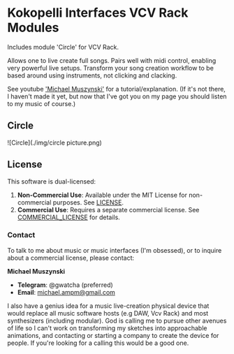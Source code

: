 # Kokopelli Interfaces VCV Rack Modules

Includes module 'Circle' for VCV Rack.

Allows one to live create full songs. Pairs well with midi control, enabling very powerful live setups. Transform your song creation workflow to be based around using instruments, not clicking and clacking.

See youtube ['Michael Muszynski'](https://www.youtube.com/@michaelampm) for a tutorial/explanation. (If it's not there, I haven't made it yet, but now that I've got you on my page you should listen to my music of course.)


## Circle

![Circle](./img/circle picture.png)


## License

This software is dual-licensed:

1. **Non-Commercial Use**: Available under the MIT License for non-commercial purposes. See [LICENSE](./LICENSE).
2. **Commercial Use**: Requires a separate commercial license. See [COMMERCIAL_LICENSE](./COMMERCIAL_LICENSE) for details.

### Contact

To talk to me about music or music interfaces (I'm obsessed), or to inquire about a commercial license, please contact:

**Michael Muszynski**
- **Telegram**: @gwatcha (preferred)
- **Email**: michael.ampm@gmail.com

I also have a genius idea for a music live-creation physical device that would replace all music software hosts (e.g DAW, Vcv Rack) and most synthesizers (including modular). God is calling me to pursue other avenues of life so I can't work on transforming my sketches into approachable animations, and contacting or starting a company to create the device for people. If you're looking for a calling this would be a good one.
